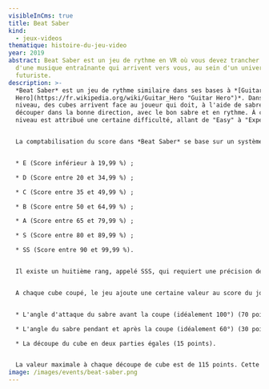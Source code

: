 ```yaml
---
visibleInCms: true
title: Beat Saber
kind:
  - jeux-videos
thematique: histoire-du-jeu-video
year: 2019
abstract: Beat Saber est un jeu de rythme en VR où vous devez trancher les notes
  d'une musique entraînante qui arrivent vers vous, au sein d'un univers
  futuriste.
description: >-
  *Beat Saber* est un jeu de rythme similaire dans ses bases à *[Guitar
  Hero](https://fr.wikipedia.org/wiki/Guitar_Hero "Guitar Hero")*. Dans chaque
  niveau, des cubes arrivent face au joueur qui doit, à l'aide de sabres, les
  découper dans la bonne direction, avec le bon sabre et en rythme. À chaque
  niveau est attribué une certaine difficulté, allant de "Easy" à "Expert+".


  La comptabilisation du score dans *Beat Saber* se base sur un système de rangs[1](https://fr.wikipedia.org/wiki/Beat_Saber#cite_note-1),[2](https://fr.wikipedia.org/wiki/Beat_Saber#cite_note-2). Les rangs sont attribués au joueur en fonction du pourcentage du score maximal que le joueur a obtenu. Les différents rangs sont, dans l'ordre du moins prestigieux au plus prestigieux :


  * E (Score inférieur à 19,99 %) ;

  * D (Score entre 20 et 34,99 %) ;

  * C (Score entre 35 et 49,99 %) ;

  * B (Score entre 50 et 64,99 %) ;

  * A (Score entre 65 et 79,99 %) ;

  * S (Score entre 80 et 89,99 %) ;

  * SS (Score entre 90 et 99,99 %).


  Il existe un huitième rang, appelé SSS, qui requiert une précision de 100 %, mais est considéré comme impossible à obtenir sur la plupart des niveaux.


  A chaque cube coupé, le jeu ajoute une certaine valeur au score du joueur en fonction de différents critères :


  * L'angle d'attaque du sabre avant la coupe (idéalement 100°) (70 points) ;

  * L'angle du sabre pendant et après la coupe (idéalement 60°) (30 points) ;

  * La découpe du cube en deux parties égales (15 points).


  La valeur maximale à chaque découpe de cube est de 115 points. Cette valeur peut ensuite encore être augmenté selon le multiplicateur de points du joueur (x1, x2, x4 ou x8), allant jusqu'à une valeur maximale de 920 points ajoutés au score total du joueur en une découpe.
image: /images/events/beat-saber.png
---
```

